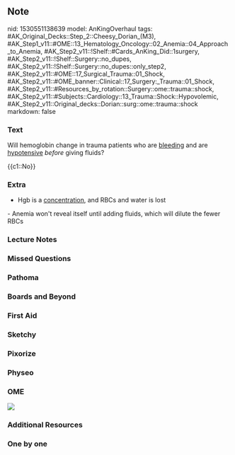 ## Note
nid: 1530551138639
model: AnKingOverhaul
tags: #AK_Original_Decks::Step_2::Cheesy_Dorian_(M3), #AK_Step1_v11::#OME::13_Hematology_Oncology::02_Anemia::04_Approach_to_Anemia, #AK_Step2_v11::!Shelf::#Cards_AnKing_Did::1surgery, #AK_Step2_v11::!Shelf::Surgery::no_dupes, #AK_Step2_v11::!Shelf::Surgery::no_dupes::only_step2, #AK_Step2_v11::#OME::17_Surgical_Trauma::01_Shock, #AK_Step2_v11::#OME_banner::Clinical::17_Surgery:_Trauma::01_Shock, #AK_Step2_v11::#Resources_by_rotation::Surgery::ome::trauma::shock, #AK_Step2_v11::#Subjects::Cardiology::13_Trauma::Shock::Hypovolemic, #AK_Step2_v11::Original_decks::Dorian::surg::ome::trauma::shock
markdown: false

### Text
Will hemoglobin change in trauma patients who are <u>bleeding</u>
and are <u>hypotensive</u> <i>before</i> giving fluids?
<div>
  {{c1::No}}
</div>

### Extra
- Hgb is a <u>concentration</u>, and RBCs and water is lost
<div>
  - Anemia won't reveal itself until adding fluids, which will
  dilute the fewer RBCs
</div>

### Lecture Notes


### Missed Questions


### Pathoma


### Boards and Beyond


### First Aid


### Sketchy


### Pixorize


### Physeo


### OME
<div class="ome-widget">
  <a href=
  "https://onlinemeded.org/spa/surgery-trauma/shock/acquire?ref=anki">
  <img src="_OME_AnkiFlashcards_Lesson_6.png"></a>
</div>

### Additional Resources


### One by one

